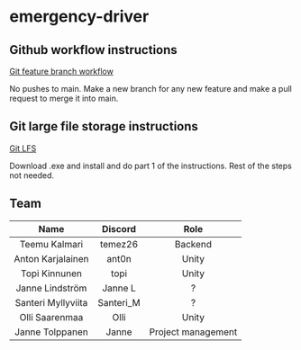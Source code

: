 # emergency-driver

## Github workflow instructions

[Git feature branch workflow](https://www.atlassian.com/git/tutorials/comparing-workflows/feature-branch-workflow)

No pushes to main. Make a new branch for any new feature and make a pull request to merge it into main.

## Git large file storage instructions

[Git LFS](https://git-lfs.github.com/)

Download .exe and install and do part 1 of the instructions.
Rest of the steps not needed.

## Team

| Name               | Discord     | Role               |
| :----:             | :----:      | :----:             |
| Teemu Kalmari      | temez26     | Backend            |
| Anton Karjalainen  | ant0n       | Unity              |
| Topi Kinnunen      | topi        | Unity              |
| Janne Lindström    | Janne L     | ?                  |
| Santeri Myllyviita | Santeri_M   | ?                  |
| Olli Saarenmaa     | Olli        | Unity              |
| Janne Tolppanen    | Janne       | Project management |